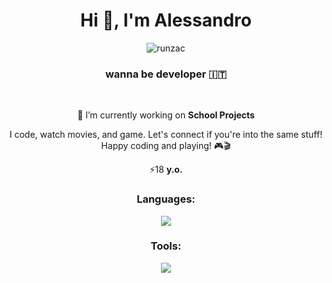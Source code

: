 
<h1 align="center">Hi 👋, I'm Alessandro</h1>
<p align="center"> <img src="https://komarev.com/ghpvc/?username=runzac&label=Profile%20views&color=0e75b6&style=flat" alt="runzac" /> </p>

<h3 align="center">wanna be developer 🇮🇹</h3>

<br/>

<div align="center">
 
 🔭 I’m currently working on **School Projects**
 
 I code, watch movies, and game. Let's connect if you're into the same stuff!
 <br/>Happy coding and playing! 🎮🎬

 ⚡18 **y.o.**
 
 </div>

<h3 align="center">Languages:</h3>
<p align="center">
  <a href="https://skillicons.dev">
    <img src="https://skillicons.dev/icons?i=cpp,java,js,firebase,mysql" />
  </a>
</p>
<h3 align="center">Tools:</h3>
<p align="center">
  <a href="https://skillicons.dev">
    <img src="https://skillicons.dev/icons?i=git,arduino,vscode,eclipse,androidstudio,idea" />
  </a>
</p>
